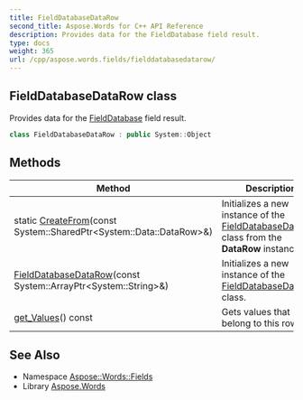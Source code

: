 ```yaml
---
title: FieldDatabaseDataRow
second_title: Aspose.Words for C++ API Reference
description: Provides data for the FieldDatabase field result.
type: docs
weight: 365
url: /cpp/aspose.words.fields/fielddatabasedatarow/
---
```

## FieldDatabaseDataRow class


Provides data for the [FieldDatabase](../fielddatabase/) field result.

```cpp
class FieldDatabaseDataRow : public System::Object
```

## Methods

| Method | Description |
| --- | --- |
| static [CreateFrom](./createfrom/)(const System::SharedPtr\<System::Data::DataRow\>\&) | Initializes a new instance of the [FieldDatabaseDataRow](./) class from the **DataRow** instance. |
| [FieldDatabaseDataRow](./fielddatabasedatarow/)(const System::ArrayPtr\<System::String\>\&) | Initializes a new instance of the [FieldDatabaseDataRow](./) class. |
| [get_Values](./get_values/)() const | Gets values that belong to this row. |
## See Also

* Namespace [Aspose::Words::Fields](../)
* Library [Aspose.Words](../../)
